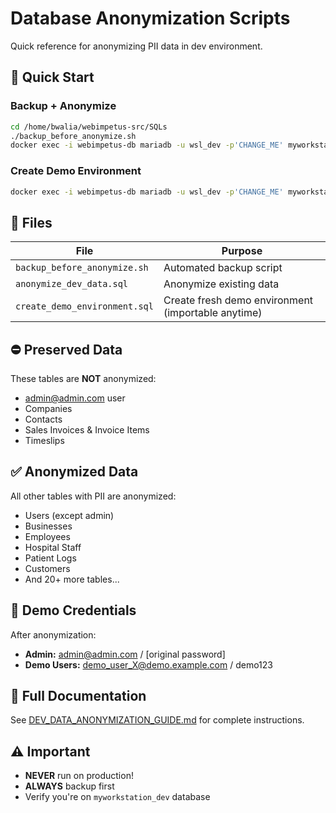 # Database Anonymization Scripts

Quick reference for anonymizing PII data in dev environment.

## 🚀 Quick Start

### Backup + Anonymize
```bash
cd /home/bwalia/webimpetus-src/SQLs
./backup_before_anonymize.sh
docker exec -i webimpetus-db mariadb -u wsl_dev -p'CHANGE_ME' myworkstation_dev < anonymize_dev_data.sql
```

### Create Demo Environment
```bash
docker exec -i webimpetus-db mariadb -u wsl_dev -p'CHANGE_ME' myworkstation_dev < create_demo_environment.sql
```

## 📁 Files

| File | Purpose |
|------|---------|
| `backup_before_anonymize.sh` | Automated backup script |
| `anonymize_dev_data.sql` | Anonymize existing data |
| `create_demo_environment.sql` | Create fresh demo environment (importable anytime) |

## ⛔ Preserved Data

These tables are **NOT** anonymized:
- admin@admin.com user
- Companies
- Contacts
- Sales Invoices & Invoice Items
- Timeslips

## ✅ Anonymized Data

All other tables with PII are anonymized:
- Users (except admin)
- Businesses
- Employees
- Hospital Staff
- Patient Logs
- Customers
- And 20+ more tables...

## 🔐 Demo Credentials

After anonymization:
- **Admin:** admin@admin.com / [original password]
- **Demo Users:** demo_user_X@demo.example.com / demo123

## 📖 Full Documentation

See [DEV_DATA_ANONYMIZATION_GUIDE.md](../DEV_DATA_ANONYMIZATION_GUIDE.md) for complete instructions.

## ⚠️ Important

- **NEVER** run on production!
- **ALWAYS** backup first
- Verify you're on `myworkstation_dev` database
